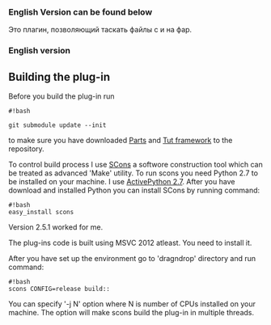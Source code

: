 ### English Version can be found below

Это плагин, позволяющий таскать файлы с и на фар.

### English version

## Building the plug-in ##

Before you build the plug-in run 
```
#!bash

git submodule update --init
```
to make sure you have downloaded [Parts](https://bitbucket.org/sconsparts/parts) and [Tut framework](https://github.com/mrzechonek/tut-framework.git) to the repository.

To control build process I use [SCons](https://bitbucket.org/scons/scons) a softwore construction tool which can be treated as advanced 'Make' utility. To run scons you need Python 2.7 to be installed on your machine. I use [ActivePython 2.7](http://www.activestate.com/activepython/downloads). After you have download and installed Python you can install SCons by running command:
```
#!bash
easy_install scons
```
Version 2.5.1 worked for me.

The plug-ins code is built using MSVC 2012 atleast. You need to install it.

After you have set up the environment go to 'dragndrop' directory and run command:
```
#!bash
scons CONFIG=release build::
```

You can specify '-j N' option where N is number of CPUs installed on your machine. The option will make scons build the plug-in in multiple threads.
